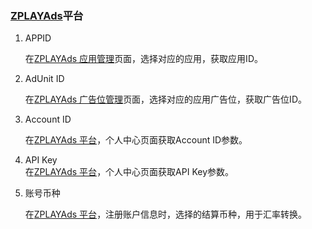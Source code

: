 ###     [ZPLAYAds](http://www.zplayads.com/)平台
1. APPID 
    
    在[ZPLAYAds 应用管理](https://ssp.yumimobi.com/#/cn/app/appList/)页面，选择对应的应用，获取应用ID。


2. AdUnit ID
     
     在[ZPLAYAds 广告位管理](https://ssp.yumimobi.com/#/cn/slot/slotList/)页面，选择对应的应用广告位，获取广告位ID。

3. Account ID    
 
     在[ZPLAYAds 平台](http://www.zplayads.com/)，个人中心页面获取Account ID参数。

4. API Key     
    在[ZPLAYAds 平台](http://www.zplayads.com/)，个人中心页面获取API Key参数。

5. 账号币种
    
    在[ZPLAYAds 平台](http://www.zplayads.com/)，注册账户信息时，选择的结算币种，用于汇率转换。
